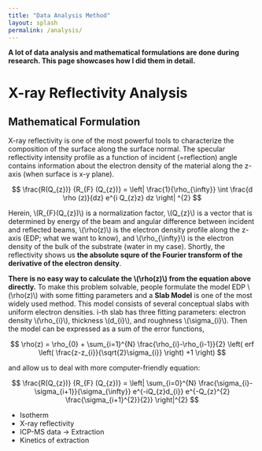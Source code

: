 ```yaml
---
title: "Data Analysis Method"
layout: splash
permalink: /analysis/
---
```


**A lot of data analysis and mathematical formulations are done during research. This page showcases how I did them in detail.**

# X-ray Reflectivity Analysis

## Mathematical Formulation

X-ray reflectivity is one of the most powerful tools to characterize the composition of the surface along the surface normal.
The specular reflectivity intensity profile as a function of incident (=reflection) angle contains information about the electron density of the material along the z-axis (when surface is x-y plane).

$$ \frac{R(Q_{z})} {R_{F} (Q_{z})} = \left| \frac{1}{\rho_{\infty}} \int \frac{d \rho (z)}{dz} e^{i Q_{z}z} dz \right| ^{2} $$

Herein, \\(R_{F}(Q_{z})\\) is a normalization factor, \\(Q_{z}\\) is a vector that is determined by energy of the beam and angular difference between incident and reflected beams, \\(\rho(z)\\) is the electron density profile along the z-axis (EDP; what we want to know), and \\(\rho_{\infty}\\) is the electron density of the bulk of the substrate (water in my case). Shortly, the reflectivity shows us **the absolute squre of the Fourier transform of the derivative of the electron density**.

**There is no easy way to calculate the \\(\rho(z)\\) from the equation above directly.** To make this problem solvable, people formulate the model EDP \\(\rho(z)\\) with some fitting parameters and a **Slab Model** is one of the most widely used method. This model consists of several conceptual slabs with uniform electron densities. i-th slab has three fitting parameters: electron density \\(\rho_{i}\\), thickness \\(d_{i}\\), and roughness \\(\sigma_{i}\\). Then the model can be expressed as a sum of the error functions,

$$ \rho(z) = \rho_{0} + \sum_{i=1}^{N} \frac{\rho_{i}-\rho_{i-1}}{2} \left( erf \left( \frac{z-z_{i}}{\sqrt{2}\sigma_{i}} \right) +1 \right) $$

and allow us to deal with more computer-friendly equation:

$$ \frac{R(Q_{z})} {R_{F} (Q_{z})} = \left| \sum_{i=0}^{N} \frac{\sigma_{i}-\sigma_{i+1}}{\sigma_{\infty}} e^{-iQ_{z}d_{i}} e^{-Q_{z}^{2} \frac{\sigma_{i+1}^{2}}{2}} \right|^{2} $$

* Isotherm
* X-ray reflectivity
* ICP-MS data -> Extraction
* Kinetics of extraction